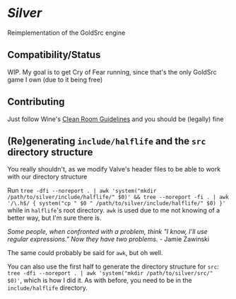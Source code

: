 # *Silver*
Reimplementation of the GoldSrc engine

## Compatibility/Status
WIP. My goal is to get Cry of Fear running, since that's the only GoldSrc game I own (due to it being free)

## Contributing
Just follow Wine's [Clean Room Guidelines](https://wiki.winehq.org/Clean_Room_Guidelines) and you should be (legally) fine

## (Re)generating `include/halflife` and the `src` directory structure
You really shouldn't, as we modify Valve's header files to be able to work with our directory structure

Run `tree -dfi --noreport . | awk 'system("mkdir /path/to/silver/include/halflife/" $0)' && tree --noreport -fi . | awk '/\.h$/ { system("cp " $0 " /path/to/silver/include/halflife/" $0) }'` while in `halflife`'s root directory.
`awk` is used due to me not knowing of a better way, but I'm sure there is.

*Some people, when confronted with a problem, think "I know, I'll use regular expressions." Now they have two problems.* - Jamie Zawinski

The same could probably be said for `awk`, but oh well.

You can also use the first half to generate the directory structure for `src`: `tree -dfi --noreport . | awk 'system("mkdir /path/to/silver/src/" $0)'`, which is how I did it. As with before, you need to be in the `include/halflife` directory.

